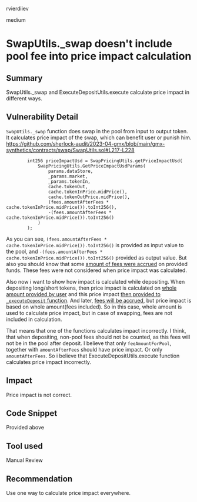 rvierdiiev

medium

# SwapUtils._swap doesn't include pool fee into price impact calculation

## Summary
SwapUtils._swap and ExecuteDepositUtils.execute calculate price impact in different ways.
## Vulnerability Detail
`SwapUtils._swap` function does swap in the pool from input to output token.
It calculates price impact of the swap, which can benefit user or punish him.
https://github.com/sherlock-audit/2023-04-gmx/blob/main/gmx-synthetics/contracts/swap/SwapUtils.sol#L217-L228
```solidity
        int256 priceImpactUsd = SwapPricingUtils.getPriceImpactUsd(
            SwapPricingUtils.GetPriceImpactUsdParams(
                params.dataStore,
                _params.market,
                _params.tokenIn,
                cache.tokenOut,
                cache.tokenInPrice.midPrice(),
                cache.tokenOutPrice.midPrice(),
                (fees.amountAfterFees * cache.tokenInPrice.midPrice()).toInt256(),
                -(fees.amountAfterFees * cache.tokenInPrice.midPrice()).toInt256()
            )
        );
```
As you can see, `(fees.amountAfterFees * cache.tokenInPrice.midPrice()).toInt256()` is provided as input value to the pool, and `-(fees.amountAfterFees * cache.tokenInPrice.midPrice()).toInt256()` provided as output value.
But also you should know that some [amount of fees were accrued](https://github.com/sherlock-audit/2023-04-gmx/blob/main/gmx-synthetics/contracts/swap/SwapUtils.sol#L191-L196) on provided funds.
These fees were not considered when price impact was calculated.

Also now i want to show how impact is calculated while depositing.
When depositing long/short tokens, then price impact is calculated on [whole amount provided by user](https://github.com/sherlock-audit/2023-04-gmx/blob/main/gmx-synthetics/contracts/deposit/ExecuteDepositUtils.sol#L155-L166) and this price impact [then provided to `_executeDeposit` function](https://github.com/sherlock-audit/2023-04-gmx/blob/main/gmx-synthetics/contracts/deposit/ExecuteDepositUtils.sol#L179). And later, [fees will be accrued](https://github.com/sherlock-audit/2023-04-gmx/blob/main/gmx-synthetics/contracts/deposit/ExecuteDepositUtils.sol#L237-L242), but price impact is based on whole amount(fees included).
So in this case, whole amount is used to calculate price impact, but in case of swapping, fees are not included in calculation. 

That means that one of the functions calculates impact incorrectly. I think, that when depositing, non-pool fees should not be counted, as this fees will not be in the pool after deposit. I believe that only `feeAmountForPool`, together with `amountAfterFees` should have price impact. Or only `amountAfterFees`. So i believe that ExecuteDepositUtils.execute function calculates price impact incorrectly.
## Impact
Price impact is not correct.
## Code Snippet
Provided above
## Tool used

Manual Review

## Recommendation
Use one way to calculate price impact everywhere.
